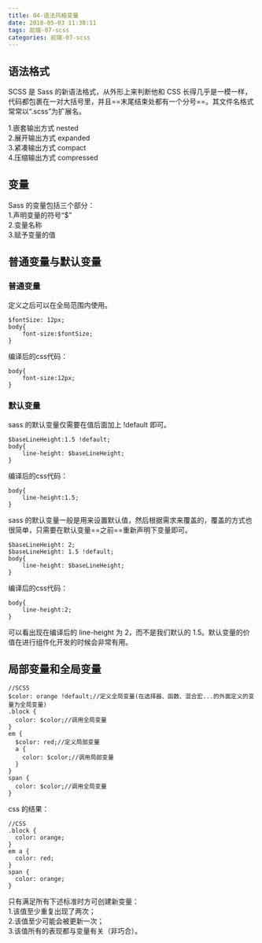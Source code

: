 ```yaml
---
title: 04-语法风格变量
date: 2018-05-03 11:38:11
tags: 前端-07-scss
categories: 前端-07-scss
---
```

## 语法格式
SCSS 是 Sass 的新语法格式，从外形上来判断他和 CSS 长得几乎是一模一样，代码都包裹在一对大括号里，并且==末尾结束处都有一个分号==。其文件名格式常常以“.scss”为扩展名。

1.嵌套输出方式 nested   
2.展开输出方式 expanded  
3.紧凑输出方式 compact  
4.压缩输出方式 compressed

## 变量

Sass 的变量包括三个部分：  
1.声明变量的符号“$”  
2.变量名称  
3.赋予变量的值

## 普通变量与默认变量

### 普通变量

定义之后可以在全局范围内使用。

```
$fontSize: 12px;
body{
    font-size:$fontSize;
}
```

编译后的css代码：

```
body{
    font-size:12px;
}
```

### 默认变量

sass 的默认变量仅需要在值后面加上 !default 即可。

```
$baseLineHeight:1.5 !default;
body{
    line-height: $baseLineHeight; 
}
```
编译后的css代码：

```
body{
    line-height:1.5;
}
```
sass 的默认变量一般是用来设置默认值，然后根据需求来覆盖的，覆盖的方式也很简单，只需要在默认变量==之前==重新声明下变量即可。

```
$baseLineHeight: 2;
$baseLineHeight: 1.5 !default;
body{
    line-height: $baseLineHeight; 
}
```
编译后的css代码：

```
body{
    line-height:2;
}
```
可以看出现在编译后的 line-height 为 2，而不是我们默认的 1.5。默认变量的价值在进行组件化开发的时候会非常有用。

## 局部变量和全局变量


```
//SCSS
$color: orange !default;//定义全局变量(在选择器、函数、混合宏...的外面定义的变量为全局变量)
.block {
  color: $color;//调用全局变量
}
em {
  $color: red;//定义局部变量
  a {
    color: $color;//调用局部变量
  }
}
span {
  color: $color;//调用全局变量
}

```
css 的结果：

```
//CSS
.block {
  color: orange;
}
em a {
  color: red;
}
span {
  color: orange;
}
```

只有满足所有下述标准时方可创建新变量：  
1.该值至少重复出现了两次；  
2.该值至少可能会被更新一次；  
3.该值所有的表现都与变量有关（非巧合）。